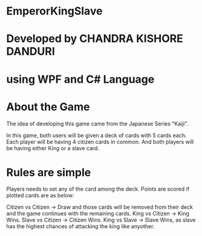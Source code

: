 # EmperorKingSlave

# Developed by CHANDRA KISHORE DANDURI

# using WPF and C# Language

# About the Game

The idea of developing this game came from the Japanese Series "Kaiji".

In this game, both users will be given a deck of cards with 5 cards each.
Each player will be having 4 citizen cards in common.
And both players will be having either King or a slave card.

# Rules are simple
Players needs to set any of the card among the deck.
Points are scored if plotted cards are as below:

Citizen vs Citizen -> Draw and those cards will be removed from their deck and the game continues with the remaining cards.
King vs Citizen -> King Wins.
Slave vs Citizen -> Citizen Wins.
King vs Slave -> Slave Wins, as slave has the highest chances of attacking the king like anyother.
